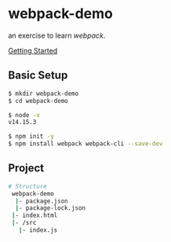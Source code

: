 # webpack-demo

an exercise to learn _webpack_.

[Getting Started](https://webpack.js.org/guides/getting-started/)

## Basic Setup

```sh
$ mkdir webpack-demo
$ cd webpack-demo

$ node -v
v14.15.3

$ npm init -y
$ npm install webpack webpack-cli --save-dev
```

## Project
```sh
# Structure
 webpack-demo
  |- package.json
  |- package-lock.json
 |- index.html
 |- /src
   |- index.js
```
